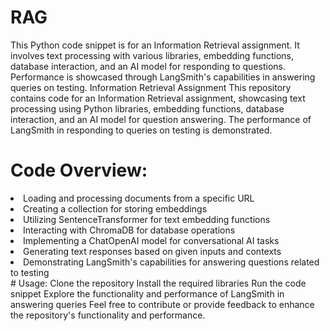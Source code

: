 # RAG
This Python code snippet is for an Information Retrieval assignment. It involves text processing with various libraries, embedding functions, database interaction, and an AI model for responding to questions. Performance is showcased through LangSmith's capabilities in answering queries on testing.
Information Retrieval Assignment
This repository contains code for an Information Retrieval assignment, showcasing text processing using Python libraries, embedding functions, database interaction, and an AI model for question answering. The performance of LangSmith in responding to queries on testing is demonstrated.

# Code Overview:
<li>Loading and processing documents from a specific URL</li>
<li>Creating a collection for storing embeddings</li>
<li>Utilizing SentenceTransformer for text embedding functions</li>
<li>Interacting with ChromaDB for database operations</li>
<li>Implementing a ChatOpenAI model for conversational AI tasks</li>
<li>Generating text responses based on given inputs and contexts</li>
<li>Demonstrating LangSmith's capabilities for answering questions related to testing</li>
# Usage:
Clone the repository
Install the required libraries
Run the code snippet
Explore the functionality and performance of LangSmith in answering queries
Feel free to contribute or provide feedback to enhance the repository's functionality and performance.
